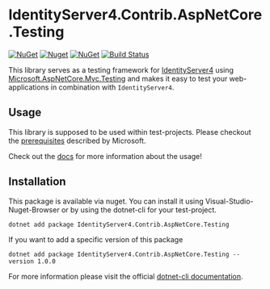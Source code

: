 # IdentityServer4.Contrib.AspNetCore.Testing

[![NuGet](https://img.shields.io/nuget/dt/IdentityServer4.Contrib.AspNetCore.Testing.svg)](https://www.nuget.org/packages/IdentityServer4.Contrib.AspNetCore.Testing)
[![Nuget](https://img.shields.io/nuget/v/Identityserver4.contrib.aspnetcore.testing)](https://www.nuget.org/packages/IdentityServer4.Contrib.AspNetCore.Testing)
[![NuGet](https://img.shields.io/nuget/vpre/IdentityServer4.Contrib.AspNetCore.Testing.svg)](https://www.nuget.org/packages/IdentityServer4.Contrib.AspNetCore.Testing)
[![Build Status](https://travis-ci.com/alsami/IdentityServer4.Contrib.AspNetCore.Testing.svg?branch=master)](https://travis-ci.com/alsami/IdentityServer4.Contrib.AspNetCore.Testing)

This library serves as a testing framework for [IdentityServer4](http://docs.identityserver.io/en/latest/) using [Microsoft.AspNetCore.Mvc.Testing](https://docs.microsoft.com/en-us/aspnet/core/test/integration-tests?view=aspnetcore-3.1) and makes it easy to test your web-applications in combination with `IdentityServer4`.

## Usage

This library is supposed to be used within test-projects. Please checkout the [prerequisites](https://docs.microsoft.com/en-us/aspnet/core/test/integration-tests?view=aspnetcore-2.2#test-app-prerequisites) described by Microsoft.

Check out the [docs](docs/) for more information about the usage!

## Installation

This package is available via nuget. You can install it using Visual-Studio-Nuget-Browser or by using the dotnet-cli for your test-project.

```unspecified
dotnet add package IdentityServer4.Contrib.AspNetCore.Testing
```

If you want to add a specific version of this package

```unspecified
dotnet add package IdentityServer4.Contrib.AspNetCore.Testing --version 1.0.0
```

For more information please visit the official [dotnet-cli documentation](https://docs.microsoft.com/en-us/dotnet/core/tools/dotnet-add-package).